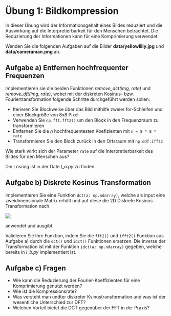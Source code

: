 # Übung 1: Bildkompression

In dieser Übung wird der Informationsgehalt eines Bildes reduziert und die Auswirkung auf die Interpretierbarkeit 
für den Menschen betrachtet. Die Reduzierung der Informationen kann für eine Komprimierung verwendet.

Wenden Sie die folgenden Aufgaben auf die Bilder **data/yellowlilly.jpg** und **data/cameraman.png** an. 

## Aufgabe a) Entfernen hochfrequenter Frequenzen
Implementieren sie die beiden Funktionen *remove_dct(img, rate)* und *remove_dft(img, rate)*, wobei mit der 
diskreten Kosinus- bzw. Fouriertransformation folgende Schritte durchgeführt werden sollen:

- Iterieren Sie Blockweise über das Bild mithilfe zweier for-Schleifen und einer Blockgröße von 8x8 Pixel
- Verwenden Sie `np.fft.fft2()` um den Block in den Frequenzraum zu transformieren
- Entfernen Sie die *n* hochfrequentesten Koefizienten mit `n = 8 * 8 * rate`
- Transformieren Sie den Block zurück in den Ortsraum mit `np.ddf.ifft2` 

Wie stark wirkt sich der Parameter `rate` auf die Interpretierbarkeit des Bildes für den Menschen aus?

Die Lösung ist in der Date *l_a.py* zu finden.

## Aufgabe b) Diskrete Kosinus Transformation
Implementieren Sie eine Funktion `dct(a: np.ndarray)`, welche als input eine zweidimensionale Matrix erhält und 
auf diese die 2D Diskrete Kosinus Transformation nach 

![](./data/dct.png)

anwendet und ausgibt. 

Validieren Sie Ihre Funktion, indem Sie die `fft2()` und `ifft2()` Funktion aus Aufgabe a) durch die `dct()` und `idct()` Funktionen ersetzen.
Die inverse der Transformation ist mit der Funktion `idct(a: np.ndarray)` gegeben, welche bereits in *l_b.py* implementiert ist.

 

## Aufgabe c) Fragen
- Wie kann die Reduzierung der Fourier-Koeffizienten für eine Komprimierung genutzt werden?
- Wie ist die Kompressionsrate?
- Was versteht man undter diskreter Ksinustransformation und was ist der wesentliche Unterschied zur DFT?
- Welchen Vorteil bietet die DCT gegenüber der FFT in der Praxis?

